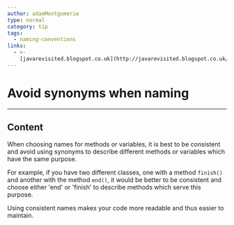 ```yaml
---
author: adamMontgomerie
type: normal
category: tip
tags:
  - naming-conventions
links:
  - >-
    [javarevisited.blogspot.co.uk](http://javarevisited.blogspot.co.uk/2014/10/10-java-best-practices-to-name-variables-methods-classes-packages.html){website}
---
```


# Avoid synonyms when naming


---

## Content

When choosing names for methods or variables, it is best to be consistent and avoid using synonyms to describe different methods or variables which have the same purpose.

For example, if you have two different classes, one with a method `finish()` and another with the method `end()`, it would be better to be consistent and choose either 'end' or 'finish' to describe methods which serve this purpose. 

Using consistent names makes your code more readable and thus easier to maintain.
 
